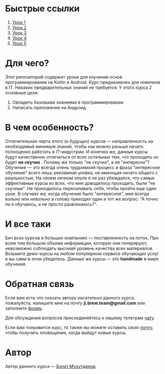 # Быстрые ссылки
1. [Урок 1](L1/README.md)
2. [Урок 2](L2/README.md)
3. [Урок 3](L3/README.md)
4. [Урок 4](L4/README.md)
5. [Урок 5](L5/README.md)

# Для чего?

Этот репозиторий содержит уроки для изучения основ программирования на Kotlin и Android. Курс предназначен для новичков в IT. Никаких
предварительных знаний не требуется. У этого курса 2 основные цели:

1. Овладеть базовыми знаниями в программировании
2. Написать приложение на Андроид

# В чем особенность?

Отличительная черта этого (и будущих) курсов — направленность на необходимый минимум знаний, чтобы как можно раньше начать полноценно
работать в IT-индустрии. И конечно же, данные курсы будут качественно отличаться от всех остальных тем, что проходить их будет __не скучно__
. Почему же только "не скучно", а не "интересно"? Обучение — это всегда очень трудоемкий процесс и фраза "интересное обучение" всего лишь
рекламная уловка, не имеющая ничего общего с реальностью. На своем личном опыте я не раз убеждался, что самые эффективные курсы из всех, что
мне доводилось проходить, были "не скучные". Не приходилось пересиливать себя, чтобы пройти еще один урок. В случаях же, когда обучение
было "интересное", мне всегда вольно или невольно в голову приходил один и тот же вопрос: "А точно ли я обучаюсь, а не просто развлекаюсь?".

# И все таки

Бич всех курсов в больших компаниях — поставленность на поток. При всем том большом объеме информации, которую они генерируют, невозможно
соблюдать высокий уровень качества всех материалов. Возьмите демо-курсы на любом популярном сервисе обучающих услуг и вы сами в этом
убедитесь. Данные же курсы — это __handmade__ в мире обучения.

# Обратная связь

Если вам есть что сказать автору касательно данного курса, пожалуйста, напишите мне на почту __ji.brew.team@gmail.com__ или
заполните [форму](https://forms.gle/Gyzhe6JYphfMAtSq7).

Для обсуждения вопросов присоединяйтесь к нашему телеграм [чату](https://t.me/JiBrewAndroid).

Если вам понравится курс, то также вы можете оставить свою [почту](https://forms.gle/ySPLAbnNrJYi9Bsf9), чтобы получить оповещение, когда выйдут
новые курсы.

# Автор

Автор данного курса — [Булат Мухутдинов](https://github.com/BulatMukhutdinov).